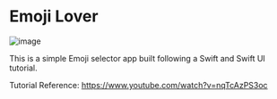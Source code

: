 # Emoji Lover

![image](https://github.com/user-attachments/assets/ea45794a-b5ea-46eb-aeee-37633f1976e8)

This is a simple Emoji selector app built following a Swift and Swift UI tutorial. 

Tutorial Reference: https://www.youtube.com/watch?v=nqTcAzPS3oc
